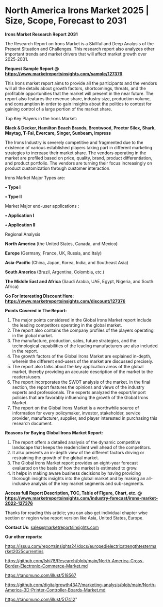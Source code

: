 # North America Irons Market 2025 | Size, Scope, Forecast to 2031

<strong>Irons Market Research Report 2031</strong>

The Research Report on Irons Market is a Skillful and Deep Analysis of the Present Situation and Challenges. This research report also analyzes other important trends and market drivers that will affect market growth over 2025-2031.

<strong>Request Sample Report @ <a href=https://www.marketreportsinsights.com/sample/127376>https://www.marketreportsinsights.com/sample/127376</a></strong>

This Irons market report aims to provide all the participants and the vendors will all the details about growth factors, shortcomings, threats, and the profitable opportunities that the market will present in the near future. The report also features the revenue share, industry size, production volume, and consumption in order to gain insights about the politics to contest for gaining control of a large portion of the market share.

Top Key Players in the Irons Market:

<strong>Black & Decker, Hamilton Beach Brands, Brentwood, Proctor Silex, Shark, Maytag, T-Fal, Evercare, Singer, Sunbeam, Impress</strong>

The Irons Industry is severely competitive and fragmented due to the existence of various established players taking part in different marketing strategies to increase their market share. The vendors operating in the market are profiled based on price, quality, brand, product differentiation, and product portfolio. The vendors are turning their focus increasingly on product customization through customer interaction.

Irons Market Major Types are:

<strong>• Type I

• Type II</strong>

Market Major end-user applications :

<strong>• Application I

• Application II</strong>

Regional Analysis

</u><strong><b>North America</b></strong> (the United States, Canada, and Mexico)

<strong><b>Europe </b></strong>(Germany, France, UK, Russia, and Italy)

<strong><b>Asia-Pacific</b></strong> (China, Japan, Korea, India, and Southeast Asia)

<strong><b>South America</b></strong> (Brazil, Argentina, Colombia, etc.)

<strong><b>The Middle East and Africa</b></strong> (Saudi Arabia, UAE, Egypt, Nigeria, and South Africa)

<strong>Go For Interesting Discount Here: <a href=https://www.marketreportsinsights.com/discount/127376>https://www.marketreportsinsights.com/discount/127376</a></strong>

<strong>Points Covered in The Report:</strong>
<ol>
  <li>The major points considered in the Global Irons Market report include the leading competitors operating in the global market.</li>
  <li>The report also contains the company profiles of the players operating in the global market.</li>
  <li>The manufacture, production, sales, future strategies, and the technological capabilities of the leading manufacturers are also included in the report.</li>
  <li>The growth factors of the Global Irons Market are explained in-depth, wherein the different end-users of the market are discussed precisely.</li>
  <li>The report also talks about the key application areas of the global market, thereby providing an accurate description of the market to the readers/users.</li>
  <li>The report incorporates the SWOT analysis of the market. In the final section, the report features the opinions and views of the industry experts and professionals. The experts analyzed the export/import policies that are favorably influencing the growth of the Global Irons Market.</li>
  <li>The report on the Global Irons Market is a worthwhile source of information for every policymaker, investor, stakeholder, service provider, manufacturer, supplier, and player interested in purchasing this research document.</li>
</ol>
<strong>Reasons for Buying Global Irons Market Report:</strong>

<ol>
  <li>The report offers a detailed analysis of the dynamic competitive landscape that keeps the reader/client well ahead of the competitors.</li>
  <li>It also presents an in-depth view of the different factors driving or restraining the growth of the global market.</li>
  <li>The Global Irons Market report provides an eight-year forecast evaluated on the basis of how the market is estimated to grow.</li>
  <li>It helps in making aware business decisions by having providing thorough insights insights into the global market and by making an all-inclusive analysis of the key market segments and sub-segments.</li>
</ol>
<strong>Access full Report Description, TOC, Table of Figure, Chart, etc. @ <a href=https://www.marketreportsinsights.com/industry-forecast/irons-market-2022-127376>https://www.marketreportsinsights.com/industry-forecast/irons-market-2022-127376</a></strong>


Thanks for reading this article; you can also get individual chapter wise section or region wise report version like Asia, United States, Europe.

<strong>Contact Us:</strong>
sales@marketreportsinsights.com

<strong>Our other reports:</strong>

<a href=https://issuu.com/reportsinsights24/docs/europedielectricstrengthtestermarket2025currentins>https://issuu.com/reportsinsights24/docs/europedielectricstrengthtestermarket2025currentins</a>

<a href=https://github.com/Ishi78/Research/blob/main/North-America-Cross-Border-Electronic-Commerce-Market.md>https://github.com/Ishi78/Research/blob/main/North-America-Cross-Border-Electronic-Commerce-Market.md</a>

<a href=https://tanomuno.com/illust/518567>https://tanomuno.com/illust/518567</a>

<a href=https://github.com/digitalgrowth4347/marketing-analysis/blob/main/North-America-3D-Printer-Controller-Boards-Market.md>https://github.com/digitalgrowth4347/marketing-analysis/blob/main/North-America-3D-Printer-Controller-Boards-Market.md</a>

<a href=https://tanomuno.com/illust/517412>https://tanomuno.com/illust/517412</a>"

